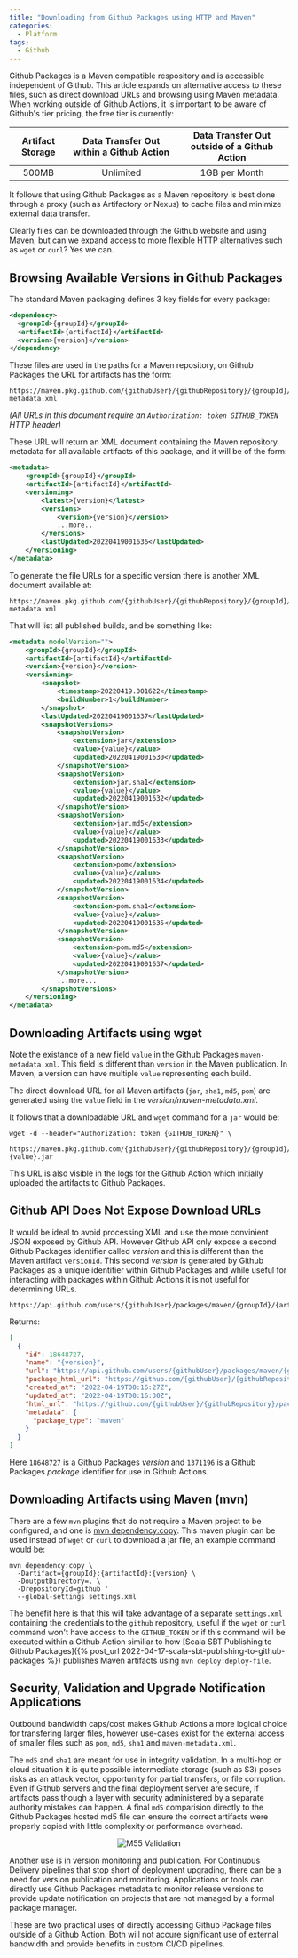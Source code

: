 ```yaml
---
title: "Downloading from Github Packages using HTTP and Maven"
categories:
  - Platform
tags:
  - Github
---
```


Github Packages is a Maven compatible respository and is accessible independent of Github. This article expands on alternative access to these files, such as direct download URLs and browsing using Maven metadata. When working outside of Github Actions, it is important to be aware of Github's tier pricing, the free tier is currently:

<div style="text-align: center;">

| Artifact Storage | Data Transfer Out within a Github Action | Data Transfer Out outside of a Github Action |
|:----------------:|:----------------------------------------:|:--------------------------------------------:|
|      500MB       |                Unlimited                 |                1GB per Month                 |

</div>

It follows that using Github Packages as a Maven repository is best done through a proxy (such as Artifactory or Nexus) to cache files and minimize external data transfer.

Clearly files can be downloaded through the Github website and using Maven, but can we expand access to more flexible HTTP alternatives such as `wget` or `curl`?  Yes we can.

## Browsing Available Versions in Github Packages

The standard Maven packaging defines 3 key fields for every package:
```xml
<dependency>
  <groupId>{groupId}</groupId>
  <artifactId>{artifactId}</artifactId>
  <version>{version}</version>
</dependency>
```
These files are used in the paths for a Maven repository, on Github Packages the URL for artifacts has the form:
```shell
https://maven.pkg.github.com/{githubUser}/{githubRepository}/{groupId}/{artifactId}/maven-metadata.xml
```
_(All URLs in this document require an `Authorization: token GITHUB_TOKEN` HTTP header)_


These URL will return an XML document containing the Maven repository metadata for all available artifacts of this package, and it will be of the form:
```xml
<metadata>
    <groupId>{groupId}</groupId>
    <artifactId>{artifactId}</artifactId>
    <versioning>
        <latest>{version}</latest>
        <versions>
            <version>{version}</version>
            ...more..
        </versions>
        <lastUpdated>20220419001636</lastUpdated>
    </versioning>
</metadata>
```
To generate the file URLs for a specific version there is another XML document available at:
```shell
https://maven.pkg.github.com/{githubUser}/{githubRepository}/{groupId}/{artifactId}/{version}/maven-metadata.xml
```
That will list all published builds, and be something like:
```xml
<metadata modelVersion="">
    <groupId>{groupId}</groupId>
    <artifactId>{artifactId}</artifactId>
    <version>{version}</version>
    <versioning>
        <snapshot>
            <timestamp>20220419.001622</timestamp>
            <buildNumber>1</buildNumber>
        </snapshot>
        <lastUpdated>20220419001637</lastUpdated>
        <snapshotVersions>
            <snapshotVersion>
                <extension>jar</extension>
                <value>{value}</value>
                <updated>20220419001630</updated>
            </snapshotVersion>
            <snapshotVersion>
                <extension>jar.sha1</extension>
                <value>{value}</value>
                <updated>20220419001632</updated>
            </snapshotVersion>
            <snapshotVersion>
                <extension>jar.md5</extension>
                <value>{value}</value>
                <updated>20220419001633</updated>
            </snapshotVersion>
            <snapshotVersion>
                <extension>pom</extension>
                <value>{value}</value>
                <updated>20220419001634</updated>
            </snapshotVersion>
            <snapshotVersion>
                <extension>pom.sha1</extension>
                <value>{value}</value>
                <updated>20220419001635</updated>
            </snapshotVersion>
            <snapshotVersion>
                <extension>pom.md5</extension>
                <value>{value}</value>
                <updated>20220419001637</updated>
            </snapshotVersion>
            ...more...
        </snapshotVersions>
    </versioning>
</metadata>
```

## Downloading Artifacts using wget

Note the existance of a new field `value` in the Github Packages `maven-metadata.xml`.  This field is different than `version` in the Maven publication.  In Maven, a version can have multiple `value` representing each build.

The direct download URL for all Maven artifacts (`jar`, `sha1`, `md5`, `pom`) are generated using the `value` field in the _version/maven-metadata.xml_.

It follows that a downloadable URL and `wget` command for a `jar` would be:
```shell
wget -d --header="Authorization: token {GITHUB_TOKEN}" \
 https://maven.pkg.github.com/{githubUser}/{githubRepository}/{groupId}/{artifactId}/{version}/{artifactId}-{value}.jar
```

This URL is also visible in the logs for the Github Action which initially uploaded the artifacts to Github Packages.

## Github API Does Not Expose Download URLs

It would be ideal to avoid processing XML and use the more convinient JSON exposed by Github API.  However Github API only expose a second Github Packages identifier called *version* and this is different than the Maven artifact `versionId`.  This second *version* is generated by Github Packages as a unique identifier within Github Packages and while useful for interacting with packages within Github Actions it is not useful for determining URLs.
```shell
https://api.github.com/users/{githubUser}/packages/maven/{groupId}/{artifactId}/versions
```
Returns:
```json
[
  {
    "id": 18648727,
    "name": "{version}",
    "url": "https://api.github.com/users/{githubUser}/packages/maven/{groupId}/{artifactId}/versions/18648727",
    "package_html_url": "https://github.com/{githubUser}/{githubRepository}/packages/1371196",
    "created_at": "2022-04-19T00:16:27Z",
    "updated_at": "2022-04-19T00:16:30Z",
    "html_url": "https://github.com/{githubUser}/{githubRepository}/packages/1371196?version={version}",
    "metadata": {
      "package_type": "maven"
    }
  }
]
```
Here `18648727` is a Github Packages *version* and `1371196` is a Github Packages *package* identifier for use in Github Actions.

## Downloading Artifacts using Maven (mvn)

There are a few `mvn` plugins that do not require a Maven project to be configured, and one is [mvn dependency:copy](https://maven.apache.org/plugins/maven-dependency-plugin/copy-mojo.html).  This maven plugin can be used instead of `wget` or `curl` to download a jar file, an example command would be:
```
mvn dependency:copy \
  -Dartifact={groupId}:{artifactId}:{version} \
  -DoutputDirectory=. \
  -DrepositoryId=github '
  --global-settings settings.xml
```
The benefit here is that this will take advantage of a separate `settings.xml` containing the credentials to the `github` repository, useful if the `wget` or `curl` command won't have access to the `GITHUB_TOKEN` or if this command will be executed within a Github Action similiar to how [Scala SBT Publishing to Github Packages]({% post_url 2022-04-17-scala-sbt-publishing-to-github-packages %}) publishes Maven artifacts using `mvn deploy:deploy-file`.

## Security, Validation and Upgrade Notification Applications

Outbound bandwidth caps/cost makes Github Actions a more logical choice for transfering larger files, however use-cases exist for the external access of smaller files such as `pom`, `md5`, `sha1` and `maven-metadata.xml`.

The `md5` and `sha1` are meant for use in integrity validation.  In a multi-hop or cloud situation it is quite possible intermediate storage (such as S3) poses risks as an attack vector, opportunity for partial transfers, or file corruption. Even if Github servers and the final deployment server are secure, if artifacts pass though a layer with security administered by a separate authority mistakes can happen. A final `md5` comparision directly to the Github Packages hosted md5 file can ensure the correct artifacts were properly copied with little complexity or performance overhead.

<div style="text-align: center;">

![M55 Validation](/assets/images/2022/04-20/md5validation.png)

</div>

Another use is in version monitoring and publication. For Continuous Delivery pipelines that stop short of deployment upgrading, there can be a need for version publication and monitoring.  Applications or tools can directly use Github Packages metadata to monitor release versions to provide update notification on projects that are not managed by a formal package manager.



These are two practical uses of directly accessing Github Package files outside of a Github Action.  Both will not accure significant use of external bandwidth and provide benefits in custom CI/CD pipelines. 
